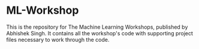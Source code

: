 # ML-Workshop
This is the repository for The Machine Learning Workshops, published by Abhishek Singh. It contains all the workshop's code with supporting project files necessary to work through the code.

